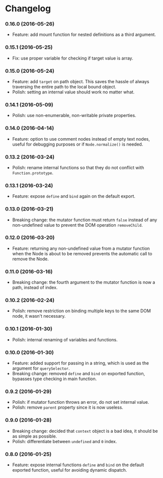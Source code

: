# Changelog


### 0.16.0 (2016-05-26)
- Feature: add mount function for nested definitions as a third argument.


### 0.15.1 (2016-05-25)
- Fix: use proper variable for checking if target value is array.


### 0.15.0 (2016-05-24)
- Feature: add `target` on path object. This saves the hassle of always traversing the entire path to the local bound object.
- Polish: setting an internal value should work no matter what.


### 0.14.1 (2016-05-09)
- Polish: use non-enumerable, non-writable private properties.


### 0.14.0 (2016-04-14)
- Feature: option to use comment nodes instead of empty text nodes, useful for debugging purposes or if `Node.normalize()` is needed.


### 0.13.2 (2016-03-24)
- Polish: rename internal functions so that they do not conflict with `Function.prototype`.


### 0.13.1 (2016-03-24)
- Feature: expose `define` and `bind` again on the default export.


### 0.13.0 (2016-03-21)
- Breaking change: the mutator function must return `false` instead of any non-undefined value to prevent the DOM operation `removeChild`.


### 0.12.0 (2016-03-20)
- Feature: returning any non-undefined value from a mutator function when the Node is about to be removed prevents the automatic call to remove the Node.


### 0.11.0 (2016-03-16)
- Breaking change: the fourth argument to the mutator function is now a path, instead of index.


### 0.10.2 (2016-02-24)
- Polish: remove restriction on binding multiple keys to the same DOM node, it wasn't necessary.


### 0.10.1 (2016-01-30)
- Polish: internal renaming of variables and functions.


### 0.10.0 (2016-01-30)
- Feature: added support for passing in a string, which is used as the argument for `querySelector`.
- Breaking change: removed `define` and `bind` on exported function, bypasses type checking in main function.


### 0.9.2 (2016-01-29)
- Polish: if mutator function throws an error, do not set internal value.
- Polish: remove `parent` property since it is now useless.


### 0.9.0 (2016-01-28)
- Breaking change: decided that `context` object is a bad idea, it should be as simple as possible.
- Polish: differentiate between `undefined` and `0` index.


### 0.8.0 (2016-01-25)
- Feature: expose internal functions `define` and `bind` on the default exported function, useful for avoiding dynamic dispatch.
